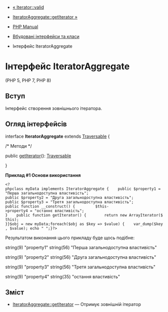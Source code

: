 - [« Iterator::valid](iterator.valid.md)
- [IteratorAggregate::getIterator »](iteratoraggregate.getiterator.md)

- [PHP Manual](index.md)
- [Вбудовані інтерфейси та класи](reserved.interfaces.md)
- Інтерфейс IteratorAggregate

# Інтерфейс IteratorAggregate

(PHP 5, PHP 7, PHP 8)

## Вступ

Інтерфейс створення зовнішнього ітератора.

## Огляд інтерфейсів

interface **IteratorAggregate** extends
[Traversable](class.traversable.md) {

/\* Методи \*/

public [getIterator](iteratoraggregate.getiterator.md)():
[Traversable](class.traversable.md)

}

**Приклад #1 Основи використання**

`<?phpclass myData implements IteratorAggregate {    public $property1 = "Перша загальнодоступна властивість"; public $property2 = "Друга загальнодоступна властивість"; public $property3 = "Третя загальнодоступна властивість"; public function __construct() {         $this->property4 = "останнє властивість"; }    public function getIterator() {        return new ArrayIterator($this); }}$obj = new myData;foreach($obj as $key => $value) {    var_dump($key, $value); echo "
";}?> `

Результатом виконання цього прикладу буде щось подібне:

string(9) "property1"
string(56) "Перша загальнодоступна властивість"

string(9) "property2"
string(56) "Друга загальнодоступна властивість"

string(9) "property3"
string(56) "Третя загальнодоступна властивість"

string(9) "property4"
string(35) "остання властивість"

## Зміст

- [IteratorAggregate::getIterator](iteratoraggregate.getiterator.md)
— Отримує зовнішній ітератор
